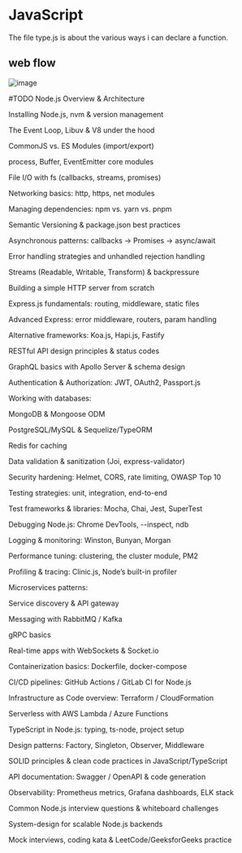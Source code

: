 # JavaScript
The file type.js is about the various ways i can declare a function.
## web flow
![image](https://github.com/user-attachments/assets/48499652-e89e-4b4d-876a-e699417739bd)

#TODO 
Node.js Overview & Architecture

Installing Node.js, nvm & version management

The Event Loop, Libuv & V8 under the hood

CommonJS vs. ES Modules (import/export)

process, Buffer, EventEmitter core modules

File I/O with fs (callbacks, streams, promises)

Networking basics: http, https, net modules

Managing dependencies: npm vs. yarn vs. pnpm

Semantic Versioning & package.json best practices

Asynchronous patterns: callbacks → Promises → async/await

Error handling strategies and unhandled rejection handling

Streams (Readable, Writable, Transform) & backpressure

Building a simple HTTP server from scratch

Express.js fundamentals: routing, middleware, static files

Advanced Express: error middleware, routers, param handling

Alternative frameworks: Koa.js, Hapi.js, Fastify

RESTful API design principles & status codes

GraphQL basics with Apollo Server & schema design

Authentication & Authorization: JWT, OAuth2, Passport.js

Working with databases:

MongoDB & Mongoose ODM

PostgreSQL/MySQL & Sequelize/TypeORM

Redis for caching

Data validation & sanitization (Joi, express-validator)

Security hardening: Helmet, CORS, rate limiting, OWASP Top 10

Testing strategies: unit, integration, end-to-end

Test frameworks & libraries: Mocha, Chai, Jest, SuperTest

Debugging Node.js: Chrome DevTools, --inspect, ndb

Logging & monitoring: Winston, Bunyan, Morgan

Performance tuning: clustering, the cluster module, PM2

Profiling & tracing: Clinic.js, Node’s built-in profiler

Microservices patterns:

Service discovery & API gateway

Messaging with RabbitMQ / Kafka

gRPC basics

Real-time apps with WebSockets & Socket.io

Containerization basics: Dockerfile, docker-compose

CI/CD pipelines: GitHub Actions / GitLab CI for Node.js

Infrastructure as Code overview: Terraform / CloudFormation

Serverless with AWS Lambda / Azure Functions

TypeScript in Node.js: typing, ts-node, project setup

Design patterns: Factory, Singleton, Observer, Middleware

SOLID principles & clean code practices in JavaScript/TypeScript

API documentation: Swagger / OpenAPI & code generation

Observability: Prometheus metrics, Grafana dashboards, ELK stack

Common Node.js interview questions & whiteboard challenges

System-design for scalable Node.js backends

Mock interviews, coding kata & LeetCode/GeeksforGeeks practice
